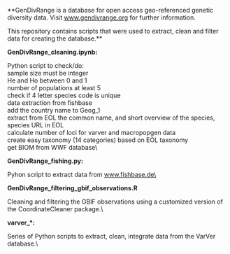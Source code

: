 **GenDivRange is a database for open access geo-referenced genetic diversity data. Visit www.gendivrange.org for further information.

This repository contains scripts that were used to extract, clean and filter data for creating the database.**

**GenDivRange_cleaning.ipynb:**

Python script to check/do:\
sample size must be integer\
He and Ho between 0 and 1\
number of populations at least 5\
check if 4 letter species code is unique\
data extraction from fishbase\
add the country name to Geog_1\
extract from EOL the common name, and short overview of the species, species URL in EOL\
calculate number of loci for varver and macropopgen data\
create easy taxonomy (14 categories) based on EOL taxonomy\
get BIOM from WWF database\


**GenDivRange_fishing.py:**

Pyhon script to extract data from www.fishbase.de\


**GenDivRange_filtering_gbif_observations.R**

Cleaning and filtering the GBIF observations using a customized version of the CoordinateCleaner package.\

**varver_*:**

Series of Python scripts to extract, clean, integrate data from the VarVer database.\
